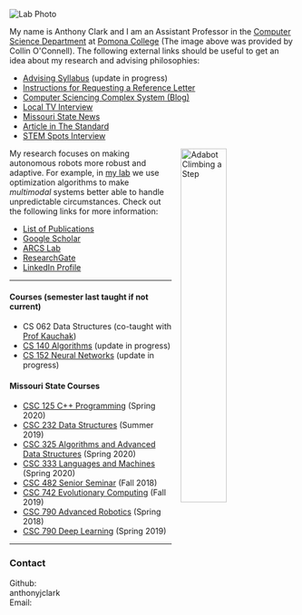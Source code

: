 ![Lab Photo](img/me-with-computer1.png)

My name is Anthony Clark and I am an Assistant Professor in the [Computer Science Department](https://www.pomona.edu/academics/departments/computer-science) at [Pomona College](https://www.pomona.edu/) (The image above was provided by Collin O'Connell). The following external links should be useful to get an idea about my research and advising philosophies:

- [Advising Syllabus](https://anthonyjclark.github.io/advising/) (update in progress)
- [Instructions for Requesting a Reference Letter](reference/)
- [Computer Sciencing Complex System (Blog)](https://compusciencing.github.io)
- [Local TV Interview](https://www.ozarksfirst.com/kallie-koester/ozarks-fox-am-tech-news-with-kallie-05-16-19_20190516153826/2006264599)
- [Missouri State News](https://news.missouristate.edu/2019/04/25/midwest-problems-can-require-robot-solutions/)
- [Article in The Standard](http://www.the-standard.org/life/msu-professor-experimenting-with-tiny-robots/article_f53eb20c-91c9-11e7-970b-ff4b5618ba8b.html)
- [STEM Spots Interview](http://www.ksmu.org/post/computer-science-and-robots-interdisciplinary-bonanza#stream/0)

<img style="float:right; width:40%; margin-left: 1rem;" src="img/gz_step-wegs-out.png" alt="Adabot Climbing a Step">

My research focuses on making autonomous robots more robust and adaptive. For example, in [my lab](arcslab/) we use optimization algorithms to make *multimodal* systems better able to handle unpredictable circumstances. Check out the following links for more information:

- [List of Publications](cv/#publications)
- [Google Scholar](https://scholar.google.com/citations?user=jXXsUekAAAAJ&hl=en)
- [ARCS Lab](arcslab/)
- [ResearchGate](https://www.researchgate.net/profile/Anthony_Clark6)
- [LinkedIn Profile](https://www.linkedin.com/in/anthony-jclark/)

---

#### Courses (semester last taught if not current)

- CS 062 Data Structures (co-taught with [Prof Kauchak](https://cs.pomona.edu/~dkauchak/))
- [CS 140 Algorithms](https://cs.pomona.edu/classes/cs140/) (update in progress)
- [CS 152 Neural Networks](https://cs.pomona.edu/classes/cs152/) (update in progress)

#### Missouri State Courses

- [CSC 125 C++ Programming](http://courses.missouristate.edu/anthonyclark/125/) (Spring 2020)
- [CSC 232 Data Structures](http://courses.missouristate.edu/anthonyclark/232/) (Summer 2019)
- [CSC 325 Algorithms and Advanced Data Structures](http://courses.missouristate.edu/anthonyclark/325/) (Spring 2020)
- [CSC 333 Languages and Machines](http://courses.missouristate.edu/anthonyclark/333/) (Spring 2020)
- [CSC 482 Senior Seminar](http://courses.missouristate.edu/anthonyclark/482/) (Fall 2018)
- [CSC 742 Evolutionary Computing](http://courses.missouristate.edu/anthonyclark/742/) (Fall 2019)
- [CSC 790 Advanced Robotics](http://courses.missouristate.edu/anthonyclark/790/) (Spring 2018)
- [CSC 790 Deep Learning](http://courses.missouristate.edu/anthonyclark/790dl/) (Spring 2019)

---

### Contact

<div class="flxgrid">

  <div class="flx-100">
    <div class="text-right contact-info">Github:</div>
    <span>anthonyjclark</span>
  </div>

  <div class="flx-100">
    <div class="text-right contact-info">Email:</div>
    <span id="email-insert"></span>
  </div>

</div>

<script language="JavaScript">
  var username = "anthony.clark",
    domain = "pomona.edu";
    document.getElementById('email-insert').innerHTML =
      username + "@" + domain;
</script>
